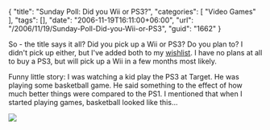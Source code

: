 {
	"title": "Sunday Poll: Did you Wii or PS3?",
	"categories": [
		"Video Games"
	],
	"tags": [],
	"date": "2006-11-19T16:11:00+06:00",
	"url": "/2006/11/19/Sunday-Poll-Did-you-Wii-or-PS3",
	"guid": "1662"
}

So - the title says it all? Did you pick up a Wii or PS3? Do you plan to? I didn't pick up either, but I've added both to my <a href="http://www.amazon.com/o/registry/2TCL1D08EZEYE">wishlist</a>. I have no plans at all to buy a PS3, but will pick up a Wii in a few months most likely.

Funny little story: I was watching a kid play the PS3 at Target. He was playing some basketball game. He said something to the effect of how much better things were compared to the PS1. I mentioned that when I started playing games, basketball looked like this...

<img src="http://ray.camdenfamily.com/images/basketball.png">